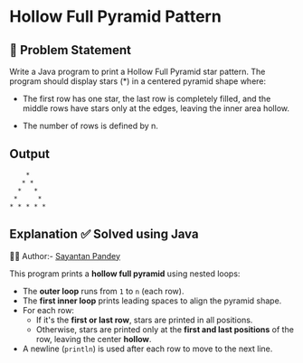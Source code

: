 # Hollow Full Pyramid Pattern

## 🧩 Problem Statement

Write a Java program to print a Hollow Full Pyramid star pattern.
The program should display stars (*) in a centered pyramid shape where:

- The first row has one star, the last row is completely filled, and the middle rows have stars only at the edges, leaving the inner area hollow.

- The number of rows is defined by n.

## Output
```
    * 
   * * 
  *   * 
 *     * 
* * * * * 
```


## Explanation ✅ Solved using Java 
👨‍💻 Author:- [Sayantan Pandey](https://github.com/sayantan-pandey)

This program prints a **hollow full pyramid** using nested loops:

- The **outer loop** runs from `1` to `n` (each row).
- The **first inner loop** prints leading spaces to align the pyramid shape.
- For each row:
  - If it's the **first or last row**, stars are printed in all positions.
  - Otherwise, stars are printed only at the **first and last positions** of the row, leaving the center **hollow**.
- A newline (`println`) is used after each row to move to the next line.



